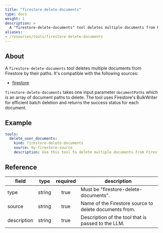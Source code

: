 ```yaml
---
title: "firestore-delete-documents"
type: docs
weight: 1
description: >
  A "firestore-delete-documents" tool deletes multiple documents from Firestore by their paths.
aliases:
- /resources/tools/firestore-delete-documents
---
```


## About

A `firestore-delete-documents` tool deletes multiple documents from Firestore by
their paths.
It's compatible with the following sources:

- [firestore](../../sources/firestore.md)

`firestore-delete-documents` takes one input parameter `documentPaths` which is
an array of document paths to delete. The tool uses Firestore's BulkWriter for
efficient batch deletion and returns the success status for each document.

## Example

```yaml
tools:
  delete_user_documents:
    kind: firestore-delete-documents
    source: my-firestore-source
    description: Use this tool to delete multiple documents from Firestore.
```

## Reference

| **field**   |     **type**   | **required** | **description**                                          |
|-------------|:--------------:|:------------:|----------------------------------------------------------|
| type        |     string     |     true     | Must be "firestore-delete-documents".                    |
| source      |     string     |     true     | Name of the Firestore source to delete documents from.   |
| description |     string     |     true     | Description of the tool that is passed to the LLM.       |
